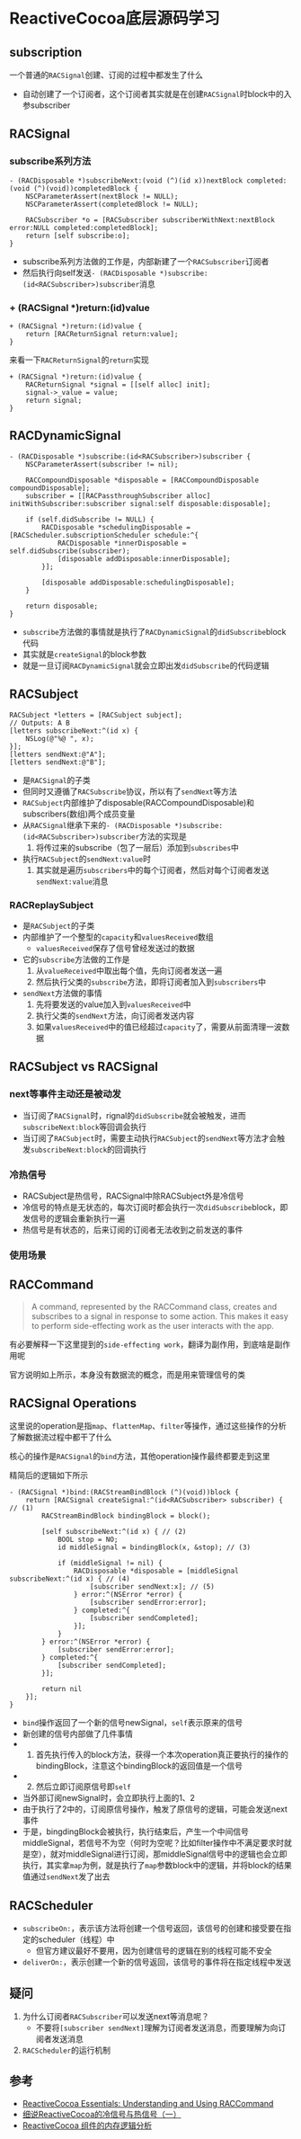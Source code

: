 # ReactiveCocoa底层源码学习

## subscription

一个普通的`RACSignal`创建、订阅的过程中都发生了什么

- 自动创建了一个订阅者，这个订阅者其实就是在创建`RACSignal`时block中的入参subscriber

## RACSignal

### subscribe系列方法

```
- (RACDisposable *)subscribeNext:(void (^)(id x))nextBlock completed:(void (^)(void))completedBlock {
	NSCParameterAssert(nextBlock != NULL);
	NSCParameterAssert(completedBlock != NULL);
	
	RACSubscriber *o = [RACSubscriber subscriberWithNext:nextBlock error:NULL completed:completedBlock];
	return [self subscribe:o];
}
```

- subscribe系列方法做的工作是，内部新建了一个`RACSubscriber`订阅者
- 然后执行向self发送`- (RACDisposable *)subscribe:(id<RACSubscriber>)subscriber`消息

### + (RACSignal *)return:(id)value

```
+ (RACSignal *)return:(id)value {
	return [RACReturnSignal return:value];
}
```

来看一下`RACReturnSignal`的`return`实现

```
+ (RACSignal *)return:(id)value {
	RACReturnSignal *signal = [[self alloc] init];
	signal->_value = value;
	return signal;
}
```

## RACDynamicSignal

```
- (RACDisposable *)subscribe:(id<RACSubscriber>)subscriber {
	NSCParameterAssert(subscriber != nil);

	RACCompoundDisposable *disposable = [RACCompoundDisposable compoundDisposable];
	subscriber = [[RACPassthroughSubscriber alloc] initWithSubscriber:subscriber signal:self disposable:disposable];

	if (self.didSubscribe != NULL) {
		RACDisposable *schedulingDisposable = [RACScheduler.subscriptionScheduler schedule:^{
			RACDisposable *innerDisposable = self.didSubscribe(subscriber);
			[disposable addDisposable:innerDisposable];
		}];

		[disposable addDisposable:schedulingDisposable];
	}
	
	return disposable;
}
```
- `subscribe`方法做的事情就是执行了`RACDynamicSignal`的`didSubscribe`block代码
- 其实就是`createSignal`的block参数
- 就是一旦订阅`RACDynamicSignal`就会立即出发`didSubscribe`的代码逻辑

## RACSubject

```
RACSubject *letters = [RACSubject subject];
// Outputs: A B
[letters subscribeNext:^(id x) {
    NSLog(@"%@ ", x);
}];
[letters sendNext:@"A"];
[letters sendNext:@"B"];
```

- 是`RACSignal`的子类
- 但同时又遵循了`RACSubscribe`协议，所以有了`sendNext`等方法
- `RACSubject`内部维护了disposable(RACCompoundDisposable)和subscribers(数组)两个成员变量
- 从`RACSignal`继承下来的`- (RACDisposable *)subscribe:(id<RACSubscriber>)subscriber`方法的实现是
	1. 将传过来的subscribe（包了一层后）添加到`subscribes`中
- 执行`RACSubject`的`sendNext:value`时
	1. 其实就是遍历`subscribers`中的每个订阅者，然后对每个订阅者发送`sendNext:value`消息

### RACReplaySubject

- 是`RACSubject`的子类
- 内部维护了一个整型的`capacity`和`valuesReceived`数组
	- `valuesReceived`保存了信号曾经发送过的数据
- 它的`subscribe`方法做的工作是
	1. 从`valueReceived`中取出每个值，先向订阅者发送一遍
	2. 然后执行父类的`subscribe`方法，即将订阅者加入到`subscribers`中
- `sendNext`方法做的事情
	1. 先将要发送的value加入到`valuesReceived`中
	2. 执行父类的`sendNext`方法，向订阅者发送内容
	3. 如果`valuesReceived`中的值已经超过`capacity`了，需要从前面清理一波数据

## RACSubject vs RACSignal

### next等事件主动还是被动发
- 当订阅了`RACSignal`时，rignal的`didSubscribe`就会被触发，进而`subscribeNext:block`等回调会执行
- 当订阅了`RACSubject`时，需要主动执行`RACSubject`的`sendNext`等方法才会触发`subscribeNext:block`的回调执行

### 冷热信号

- RACSubject是热信号，RACSignal中除RACSubject外是冷信号
- 冷信号的特点是无状态的，每次订阅时都会执行一次`didSubscribe`block，即发信号的逻辑会重新执行一遍
- 热信号是有状态的，后来订阅的订阅者无法收到之前发送的事件

### 使用场景


## RACCommand

> A command, represented by the RACCommand class, creates and subscribes to a signal in response to some action. This makes it easy to perform side-effecting work as the user interacts with the app.

有必要解释一下这里提到的`side-effecting work`，翻译为副作用，到底啥是副作用呢

官方说明如上所示，本身没有数据流的概念，而是用来管理信号的类


## RACSignal Operations

这里说的operation是指`map`、`flattenMap`、`filter`等操作，通过这些操作的分析了解数据流过程中都干了什么

核心的操作是`RACSignal`的`bind`方法，其他operation操作最终都要走到这里

精简后的逻辑如下所示

```
- (RACSignal *)bind:(RACStreamBindBlock (^)(void))block {
    return [RACSignal createSignal:^(id<RACSubscriber> subscriber) { // (1)
        RACStreamBindBlock bindingBlock = block();

        [self subscribeNext:^(id x) { // (2)
            BOOL stop = NO;
            id middleSignal = bindingBlock(x, &stop); // (3)

            if (middleSignal != nil) {
                RACDisposable *disposable = [middleSignal subscribeNext:^(id x) { // (4)
                    [subscriber sendNext:x]; // (5)
                } error:^(NSError *error) {
                    [subscriber sendError:error];
                } completed:^{
                    [subscriber sendCompleted];
                }];
            }
        } error:^(NSError *error) {
            [subscriber sendError:error];
        } completed:^{
            [subscriber sendCompleted];
        }];

        return nil
    }];
}
```

- `bind`操作返回了一个新的信号newSignal，`self`表示原来的信号
- 新创建的信号内部做了几件事情
- 1. 首先执行传入的block方法，获得一个本次operation真正要执行的操作的bindingBlock，注意这个bindingBlock的返回值是一个信号
- 2. 然后立即订阅原信号即`self`
- 当外部订阅newSignal时，会立即执行上面的1、2
- 由于执行了2中的，订阅原信号操作，触发了原信号的逻辑，可能会发送next事件
- 于是，bingdingBlock会被执行，执行结束后，产生一个中间信号middleSignal，若信号不为空（何时为空呢？比如filter操作中不满足要求时就是空），就对middleSignal进行订阅，那middleSignal信号中的逻辑也会立即执行，其实拿`map`为例，就是执行了`map`参数block中的逻辑，并将block的结果值通过`sendNext`发了出去

## RACScheduler

- `subscribeOn:`，表示该方法将创建一个信号返回，该信号的创建和接受要在指定的scheduler（线程）中
	- 但官方建议最好不要用，因为创建信号的逻辑在别的线程可能不安全
- `deliverOn:`，表示创建一个新的信号返回，该信号的事件将在指定线程中发送

## 疑问
1. 为什么订阅者`RACSubscriber`可以发送next等消息呢？
	- 不要将`[subscriber sendNext]`理解为订阅者发送消息，而要理解为向订阅者发送消息
2. `RACScheduler`的运行机制

## 参考
- [ReactiveCocoa Essentials: Understanding and Using RACCommand](http://codeblog.shape.dk/blog/2013/12/05/reactivecocoa-essentials-understanding-and-using-raccommand/)
- [细说ReactiveCocoa的冷信号与热信号（一）](https://tech.meituan.com/2015/09/08/talk-about-reactivecocoas-cold-signal-and-hot-signal-part-1.html)
- [ReactiveCocoa 组件的内存逻辑分析](https://zhangbuhuai.com/post/rac-part-3.html)